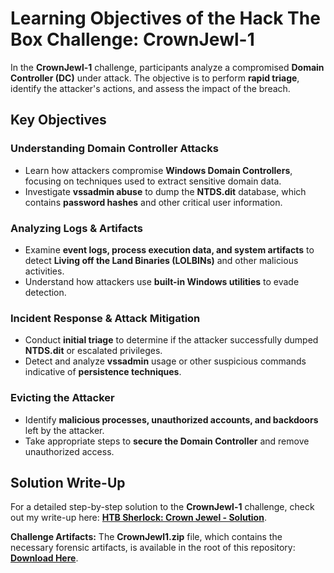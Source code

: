 # Learning Objectives of the Hack The Box Challenge: CrownJewl-1  

In the **CrownJewl-1** challenge, participants analyze a compromised **Domain Controller (DC)** under attack. The objective is to perform **rapid triage**, identify the attacker's actions, and assess the impact of the breach.  

## Key Objectives  

### Understanding Domain Controller Attacks  
- Learn how attackers compromise **Windows Domain Controllers**, focusing on techniques used to extract sensitive domain data.  
- Investigate **vssadmin abuse** to dump the **NTDS.dit** database, which contains **password hashes** and other critical user information.  

### Analyzing Logs & Artifacts  
- Examine **event logs, process execution data, and system artifacts** to detect **Living off the Land Binaries (LOLBINs)** and other malicious activities.  
- Understand how attackers use **built-in Windows utilities** to evade detection.  

### Incident Response & Attack Mitigation  
- Conduct **initial triage** to determine if the attacker successfully dumped **NTDS.dit** or escalated privileges.  
- Detect and analyze **vssadmin** usage or other suspicious commands indicative of **persistence techniques**.  

### Evicting the Attacker  
- Identify **malicious processes, unauthorized accounts, and backdoors** left by the attacker.  
- Take appropriate steps to **secure the Domain Controller** and remove unauthorized access.  

## Solution Write-Up  
For a detailed step-by-step solution to the **CrownJewl-1** challenge, check out my write-up here: **[HTB Sherlock: Crown Jewel - Solution](https://www.cyberwiredtraining.net/digital-forensics/htb-sherlock-crownjewel-1)**. 

**Challenge Artifacts:** The **CrownJewl1.zip** file, which contains the necessary forensic artifacts, is available in the root of this repository: **[Download Here](Digital-Forensics/CrownJewel1.zip)**.
